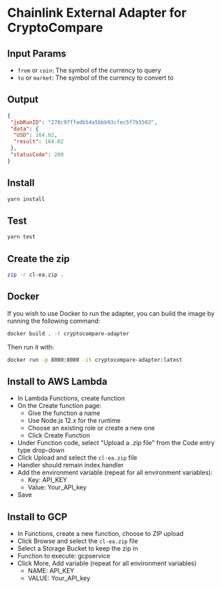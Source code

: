 # Chainlink External Adapter for CryptoCompare

## Input Params

- `from` or `coin`: The symbol of the currency to query
- `to` or `market`: The symbol of the currency to convert to

## Output

```json
{
 "jobRunID": "278c97ffadb54a5bbb93cfec5f7b5503",
 "data": {
  "USD": 164.02,
  "result": 164.02
 },
 "statusCode": 200
}
```

## Install

```bash
yarn install
```

## Test

```bash
yarn test
```

## Create the zip

```bash
zip -r cl-ea.zip .
```

## Docker

If you wish to use Docker to run the adapter, you can build the image by running the following command:

```bash
docker build . -t cryptocompare-adapter
```

Then run it with:

```bash
docker run -p 8080:8080 -it cryptocompare-adapter:latest
```

## Install to AWS Lambda

- In Lambda Functions, create function
- On the Create function page:
  - Give the function a name
  - Use Node.js 12.x for the runtime
  - Choose an existing role or create a new one
  - Click Create Function
- Under Function code, select "Upload a .zip file" from the Code entry type drop-down
- Click Upload and select the `cl-ea.zip` file
- Handler should remain index.handler
- Add the environment variable (repeat for all environment variables):
  - Key: API_KEY
  - Value: Your_API_key
- Save


## Install to GCP

- In Functions, create a new function, choose to ZIP upload
- Click Browse and select the `cl-ea.zip` file
- Select a Storage Bucket to keep the zip in
- Function to execute: gcpservice
- Click More, Add variable (repeat for all environment variables)
  - NAME: API_KEY
  - VALUE: Your_API_key
